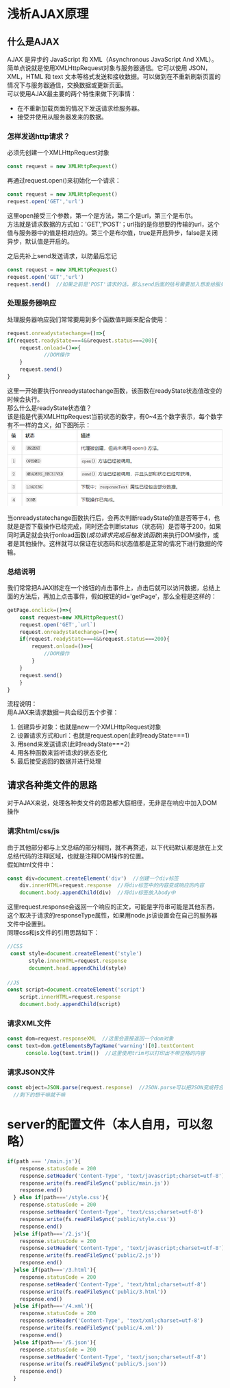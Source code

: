 # 浅析AJAX原理
## 什么是AJAX
AJAX 是异步的 JavaScript 和 XML（Asynchronous JavaScript And XML）。简单点说就是使用XMLHttpRequest对象与服务器通信。它可以使用 JSON，XML，HTML 和 text 文本等格式发送和接收数据。可以做到在不重新刷新页面的情况下与服务器通信，交换数据或更新页面。  
可以使用AJAX最主要的两个特性来做下列事情：  
* 在不重新加载页面的情况下发送请求给服务器。
* 接受并使用从服务器发来的数据。

### 怎样发送http请求？
必须先创建一个XMLHttpRequest对象
```javascript
const request = new XMLHttpRequest()
```
再通过request.open()来初始化一个请求：  
```javascript
const request = new XMLHttpRequest()
request.open('GET','url')
```
这里open接受三个参数，第一个是方法，第二个是url，第三个是布尔。  
方法就是请求数据的方式如：'GET','POST'；url指的是你想要的传输的url，这个值与服务器中的值是相对应的。第三个是布尔值，true是开启异步，false是关闭异步，默认值是开启的。  

之后先补上send发送请求，以防最后忘记  
```javascript
const request = new XMLHttpRequest()
request.open('GET','url')
request.send()  //如果之前是'POST'请求的话，那么send后面的括号需要加入想发给服务器的内容
```
### 处理服务器响应
处理服务器响应我们常常要用到多个函数值判断来配合使用：  
```javascript
request.onreadystatechange=()=>{
if(request.readyState===4&&request.status===200){
    request.onload=()=>{
            //DOM操作
    }
    request.send()
}
```
这里一开始要执行onreadystatechange函数，该函数在readyState状态值改变的时候会执行。  
那么什么是readyState状态值？  
该是指是代表XMLHttpRequest当前状态的数字，有0~4五个数字表示，每个数字有不一样的含义，如下图所示：  
![](./picture/readystate.png)  

当onreadystatechange函数执行后，会再次判断readyState的值是否等于4，也就是是否下载操作已经完成，同时还会判断status（状态码）是否等于200，如果同时满足就会执行onload函数(*成功请求完成后触发该函数*)来执行DOM操作，或者是其他操作。这样就可以保证在状态码和状态值都是正常的情况下进行数据的传输。
### 总结说明
我们常常把AJAX绑定在一个按钮的点击事件上，点击后就可以访问数据，总结上面的方法后，再加上点击事件，假如按钮的id='getPage'，那么全程是这样的：  
```javascript
getPage.onclick=()=>{
    const request=new XMLHttpRequest()
    request.open('GET',`url`)
    request.onreadystatechange=()=>{
    if(request.readyState===4&&request.status===200){
        request.onload=()=>{
            //DOM操作
        }
    }
    request.send()
    }
}
```
流程说明：  
用AJAX来请求数据一共会经历五个步骤：   
1. 创建异步对象：也就是new一个XMLHttpRequest对象
2. 设置请求方式和url：也就是request.open(此时readyState===1)
3. 用send来发送请求(此时readyState===2)
4. 用各种函数来监听请求的状态变化
5. 最后接受返回的数据并进行处理   


## 请求各种类文件的思路
对于AJAX来说，处理各种类文件的思路都大庭相径，无非是在响应中加入DOM操作
### 请求html/css/js
由于其他部分都与上文总结的部分相同，就不再赘述，以下代码默认都是放在上文总结代码的注释区域，也就是注释DOM操作的位置。  
假如html文件中：  
```javascript
const div=document.createElement('div')  //创建一个div标签 
    div.innerHTML=request.response  //将div标签中的内容变成响应的内容
    document.body.appendChild(div)  //将div标签放入body中
```
这里request.response会返回一个响应的正文，可能是字符串可能是其他东西，这个取决于请求的responseType属性，如果用node.js该设置会在自己的服务器文件中设置到。  
同理css和js文件的引用思路如下：  
```javascript
//CSS
 const style=document.createElement('style')
       style.innerHTML=request.response
       document.head.appendChild(style)

//JS
const script=document.createElement('script')
    script.innerHTML=request.response
    document.body.appendChild(script)
```  
### 请求XML文件
```javascript
const dom=request.responseXML  //这里会直接返回一个dom对象
const text=dom.getElementsByTagName('warning')[0].textContent
      console.log(text.trim())  //这里使用trim可以打印出不带空格的内容
```
### 请求JSON文件
```javascript
const object=JSON.parse(request.response)  //JSON.parse可以把JSON变成符合JS语法的对象或者是其他东西
  //剩下的想干嘛就干嘛
```   

# server的配置文件（本人自用，可以忽略）
```javascript
if(path === '/main.js'){
    response.statusCode = 200
    response.setHeader('Content-Type', 'text/javascript;charset=utf-8')
    response.write(fs.readFileSync('public/main.js'))
    response.end()
  } else if(path==='/style.css'){
    response.statusCode = 200
    response.setHeader('Content-Type', 'text/css;charset=utf-8')
    response.write(fs.readFileSync('public/style.css'))
    response.end()
  }else if(path==='/2.js'){
    response.statusCode = 200
    response.setHeader('Content-Type', 'text/javascript;charset=utf-8')
    response.write(fs.readFileSync('public/2.js'))
    response.end()
  }else if(path==='/3.html'){
    response.statusCode = 200
    response.setHeader('Content-Type', 'text/html;charset=utf-8')
    response.write(fs.readFileSync('public/3.html'))
    response.end()
  }else if(path==='/4.xml'){
    response.statusCode = 200
    response.setHeader('Content-Type', 'text/xml;charset=utf-8')
    response.write(fs.readFileSync('public/4.xml'))
    response.end()
  }else if(path==='/5.json'){
    response.statusCode = 200
    response.setHeader('Content-Type', 'text/json;charset=utf-8')
    response.write(fs.readFileSync('public/5.json'))
    response.end()
  }
```